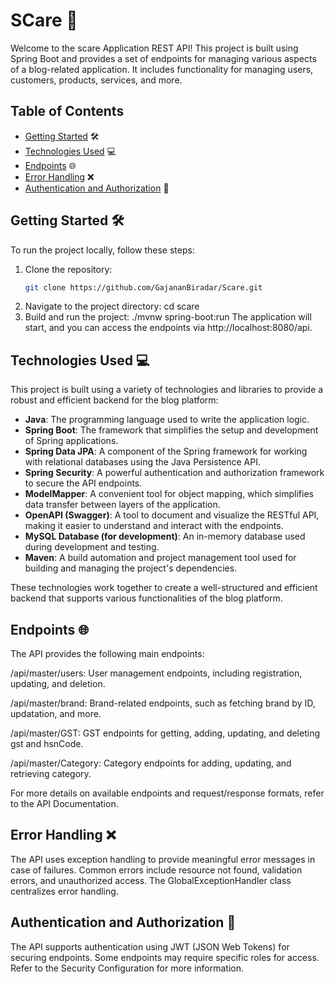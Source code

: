 # SCare 🚀

Welcome to the scare Application REST API! This project is built using Spring Boot and provides a set of endpoints for managing various aspects of a blog-related application. It includes functionality for managing users, customers, products, services, and more.

## Table of Contents

- [Getting Started](#getting-started) 🛠️
- [Technologies Used](#Technologies-Used) 💻 
- [Endpoints](#endpoints) 🌐
- [Error Handling](#error-handling) ❌
- [Authentication and Authorization](#authentication-and-authorization) 🔐

## Getting Started 🛠️

To run the project locally, follow these steps:

1. Clone the repository:
   ```bash
   git clone https://github.com/GajananBiradar/Scare.git
1. Navigate to the project directory: cd scare
2. Build and run the project: ./mvnw spring-boot:run
   The application will start, and you can access the endpoints via http://localhost:8080/api.

## Technologies Used 💻

This project is built using a variety of technologies and libraries to provide a robust and efficient backend for the blog platform:

- **Java**: The programming language used to write the application logic.
- **Spring Boot**: The framework that simplifies the setup and development of Spring applications.
- **Spring Data JPA**: A component of the Spring framework for working with relational databases using the Java Persistence API.
- **Spring Security**: A powerful authentication and authorization framework to secure the API endpoints.
- **ModelMapper**: A convenient tool for object mapping, which simplifies data transfer between layers of the application.
- **OpenAPI (Swagger)**: A tool to document and visualize the RESTful API, making it easier to understand and interact with the endpoints.
- **MySQL Database (for development)**: An in-memory database used during development and testing.
- **Maven**: A build automation and project management tool used for building and managing the project's dependencies.

These technologies work together to create a well-structured and efficient backend that supports various functionalities of the blog platform.


 ## Endpoints 🌐
   
The API provides the following main endpoints:

/api/master/users: User management endpoints, including registration, updating, and deletion.

/api/master/brand: Brand-related endpoints, such as fetching brand by ID, updatation, and more.

/api/master/GST: GST endpoints for getting, adding, updating, and deleting gst and hsnCode.

/api/master/Category: Category endpoints for adding, updating, and retrieving category.

For more details on available endpoints and request/response formats, refer to the API Documentation.


## Error Handling ❌
The API uses exception handling to provide meaningful error messages in case of failures. Common errors include resource not found, validation errors, and unauthorized access. The GlobalExceptionHandler class centralizes error handling.


## Authentication and Authorization 🔐
The API supports authentication using JWT (JSON Web Tokens) for securing endpoints. Some endpoints may require specific roles for access. Refer to the Security Configuration for more information.

